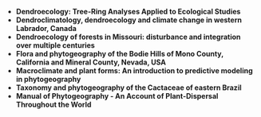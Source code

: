 <ul>

                             

 <li><b><a target="_blank" href="https://github.com/manjunath5496/Phytogeography-Books/blob/master/pto(1).pdf" style="text-decoration:none;">Dendroecology: Tree-Ring Analyses Applied to Ecological Studies</a></b></li>

 <li><b><a target="_blank" href="https://github.com/manjunath5496/Phytogeography-Books/blob/master/pto(2).pdf" style="text-decoration:none;">Dendroclimatology, dendroecology and climate change in western Labrador, Canada</a></b></li>

<li><b><a target="_blank" href="https://github.com/manjunath5496/Phytogeography-Books/blob/master/pto(3).pdf" style="text-decoration:none;"> Dendroecology of forests in Missouri: disturbance and integration over multiple centuries</a></b></li>
 <li><b><a target="_blank" href="https://github.com/manjunath5496/Phytogeography-Books/blob/master/pto(4).pdf" style="text-decoration:none;"> Flora and phytogeography of the Bodie Hills of Mono County, California and Mineral County, Nevada, USA </a></b></li>                              
<li><b><a target="_blank" href="https://github.com/manjunath5496/Phytogeography-Books/blob/master/pto(5).pdf" style="text-decoration:none;">Macroclimate and plant forms: An introduction to predictive modeling in phytogeography</a></b></li>
<li><b><a target="_blank" href="https://github.com/manjunath5496/Phytogeography-Books/blob/master/pto(6).pdf" style="text-decoration:none;">Taxonomy and phytogeography of the Cactaceae of eastern Brazil</a></b></li>
 <li><b><a target="_blank" href="https://github.com/manjunath5496/Phytogeography-Books/blob/master/pto(7).pdf" style="text-decoration:none;">Manual of Phytogeography - An Account of Plant-Dispersal Throughout the World</a></b></li>

 
 
 
 

</ul>
